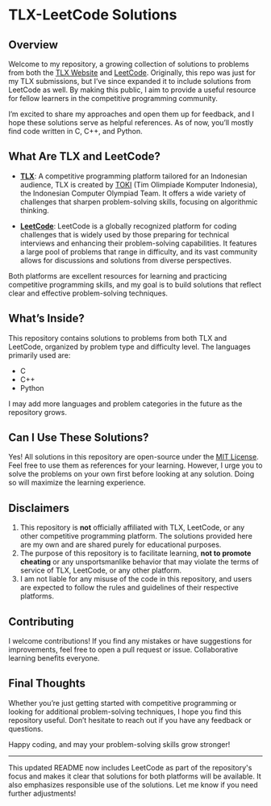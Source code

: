 # TLX-LeetCode Solutions

## Overview

Welcome to my repository, a growing collection of solutions to problems from both the [TLX Website](https://tlx.toki.id) and [LeetCode](https://leetcode.com). Originally, this repo was just for my TLX submissions, but I’ve since expanded it to include solutions from LeetCode as well. By making this public, I aim to provide a useful resource for fellow learners in the competitive programming community.

I’m excited to share my approaches and open them up for feedback, and I hope these solutions serve as helpful references. As of now, you’ll mostly find code written in C, C++, and Python.

## What Are TLX and LeetCode?

- **[TLX](https://tlx.toki.id)**: A competitive programming platform tailored for an Indonesian audience, TLX is created by [TOKI](https://toki.id) (Tim Olimpiade Komputer Indonesia), the Indonesian Computer Olympiad Team. It offers a wide variety of challenges that sharpen problem-solving skills, focusing on algorithmic thinking.
  
- **[LeetCode](https://leetcode.com)**: LeetCode is a globally recognized platform for coding challenges that is widely used by those preparing for technical interviews and enhancing their problem-solving capabilities. It features a large pool of problems that range in difficulty, and its vast community allows for discussions and solutions from diverse perspectives.

Both platforms are excellent resources for learning and practicing competitive programming skills, and my goal is to build solutions that reflect clear and effective problem-solving techniques.

## What’s Inside?

This repository contains solutions to problems from both TLX and LeetCode, organized by problem type and difficulty level. The languages primarily used are:

- C
- C++
- Python

I may add more languages and problem categories in the future as the repository grows.

## Can I Use These Solutions?

Yes! All solutions in this repository are open-source under the [MIT License](https://opensource.org/license/mit). Feel free to use them as references for your learning. However, I urge you to solve the problems on your own first before looking at any solution. Doing so will maximize the learning experience.

## Disclaimers

1. This repository is **not** officially affiliated with TLX, LeetCode, or any other competitive programming platform. The solutions provided here are my own and are shared purely for educational purposes.
2. The purpose of this repository is to facilitate learning, **not to promote cheating** or any unsportsmanlike behavior that may violate the terms of service of TLX, LeetCode, or any other platform.
3. I am not liable for any misuse of the code in this repository, and users are expected to follow the rules and guidelines of their respective platforms.

## Contributing

I welcome contributions! If you find any mistakes or have suggestions for improvements, feel free to open a pull request or issue. Collaborative learning benefits everyone.

## Final Thoughts

Whether you’re just getting started with competitive programming or looking for additional problem-solving techniques, I hope you find this repository useful. Don’t hesitate to reach out if you have any feedback or questions.

Happy coding, and may your problem-solving skills grow stronger!

---

This updated README now includes LeetCode as part of the repository's focus and makes it clear that solutions for both platforms will be available. It also emphasizes responsible use of the solutions. Let me know if you need further adjustments!
